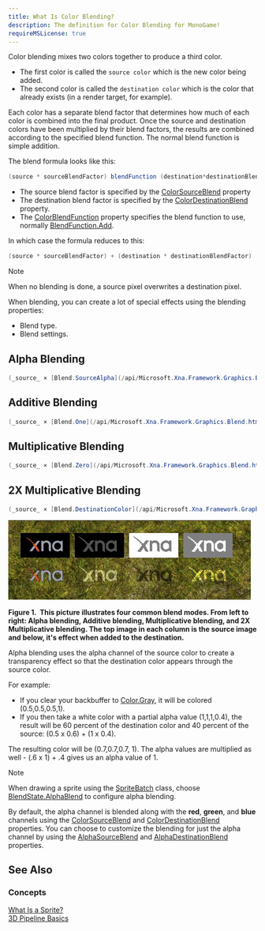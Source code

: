 ```yaml
---
title: What Is Color Blending?
description: The definition for Color Blending for MonoGame!
requireMSLicense: true
---
```


Color blending mixes two colors together to produce a third color.

* The first color is called the `source color` which is the new color being added.
* The second color is called the `destination color` which is the color that already exists (in a render target, for example).

Each color has a separate blend factor that determines how much of each color is combined into the final product. Once the source and destination colors have been multiplied by their blend factors, the results are combined according to the specified blend function. The normal blend function is simple addition.

The blend formula looks like this:

```csharp
(source * sourceBlendFactor) blendFunction (destination*destinationBlendFactor)
```

* The source blend factor is specified by the [ColorSourceBlend](xref:Microsoft.Xna.Framework.Graphics.BlendState.ColorSourceBlend) property
* The destination blend factor is specified by the [ColorDestinationBlend](xref:Microsoft.Xna.Framework.Graphics.BlendState.ColorDestinationBlend) property. 
* The [ColorBlendFunction](xref:Microsoft.Xna.Framework.Graphics.BlendState.ColorBlendFunction) property specifies the blend function to use, normally  [BlendFunction.Add](/api/Microsoft.Xna.Framework.Graphics.BlendFunction.html).

In which case the formula reduces to this:

```csharp
(source * sourceBlendFactor) + (destination * destinationBlendFactor)  
```

> [!NOTE]
> When no blending is done, a source pixel overwrites a destination pixel.

When blending, you can create a lot of special effects using the blending properties:

* Blend type.
* Blend settings.

## Alpha Blending

```csharp
(_source_ × [Blend.SourceAlpha](/api/Microsoft.Xna.Framework.Graphics.Blend.html)) \+ (_destination_ × [Blend.InvSourceAlpha](/api/Microsoft.Xna.Framework.Graphics.Blend.html))
```

## Additive Blending

```csharp
(_source_ × [Blend.One](/api/Microsoft.Xna.Framework.Graphics.Blend.html)) \+ (_destination_ × [Blend.One](/api/Microsoft.Xna.Framework.Graphics.Blend.html))
```

## Multiplicative Blending

```csharp
(_source_ × [Blend.Zero](/api/Microsoft.Xna.Framework.Graphics.Blend.html)) \+ (_destination_ × [Blend.SourceColor](/api/Microsoft.Xna.Framework.Graphics.Blend.html))
```

## 2X Multiplicative Blending

```csharp
(_source_ × [Blend.DestinationColor](/api/Microsoft.Xna.Framework.Graphics.Blend.html)) \+ (_destination_ × [Blend.SourceColor](/api/Microsoft.Xna.Framework.Graphics.Blend.html))
```

![This picture illustrates four common blend modes](images/blends.jpg)

**Figure 1.  This picture illustrates four common blend modes. From left to right: Alpha blending, Additive blending, Multiplicative blending, and 2X Multiplicative blending. The top image in each column is the source image and below, it's effect when added to the destination.**

Alpha blending uses the alpha channel of the source color to create a transparency effect so that the destination color appears through the source color.

For example:

* If you clear your backbuffer to [Color.Gray](/api/Microsoft.Xna.Framework.Color.html), it will be colored (0.5,0.5,0.5,1).
* If you then take a white color with a partial alpha value (1,1,1,0.4), the result will be 60 percent of the destination color and 40 percent of the source: (0.5 x 0.6) + (1 x 0.4).

The resulting color will be (0.7,0.7,0.7, 1). The alpha values are multiplied as well - (.6 x 1) + .4 gives us an alpha value of 1.

> [!NOTE]
> When drawing a sprite using the [SpriteBatch](xref:Microsoft.Xna.Framework.Graphics.SpriteBatch) class, choose [BlendState.AlphaBlend](/api/Microsoft.Xna.Framework.Graphics.BlendState.html) to configure alpha blending.

By default, the alpha channel is blended along with the **red**, **green**, and **blue** channels using the [ColorSourceBlend](xref:Microsoft.Xna.Framework.Graphics.BlendState.ColorSourceBlend) and [ColorDestinationBlend](xref:Microsoft.Xna.Framework.Graphics.BlendState.ColorDestinationBlend) properties. You can choose to customize the blending for just the alpha channel by using the [AlphaSourceBlend](xref:Microsoft.Xna.Framework.Graphics.BlendState.AlphaSourceBlend) and [AlphaDestinationBlend](xref:Microsoft.Xna.Framework.Graphics.BlendState.AlphaDestinationBlend) properties.

## See Also

### Concepts

[What Is a Sprite?](WhatIs_Sprite.md)  
[3D Pipeline Basics](WhatIs_3DRendering.md)  
